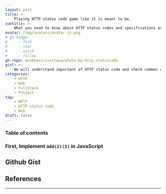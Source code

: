 ```yaml
---
layout: post
title: >-
    Playing HTTP status code game like it is meant to be.
subtitle: >-
    What you need to know about HTTP status codes and specifications around it
avatar: /img/avatars/avatar-js.png
# gh-badge:
#     - fork
#     - star
#     - watch
#     - follow
gh-repo: anubhavsrivastava/whats-my-http-statuscode
gist: >-
    We will understand important of HTTP status code and check common codes that should find a place in your application.
categories:
    - HTTP
    - Web
    - FullStack
    - Project
tag:
    - HTTP
    - HTTP status code
    - Web
draft: false
---
```


### Table of contents

<!-- toc -->

<!-- tocstop -->

### First, Implement `add(2)(3)` in JavaScript

## Github Gist

## References

---
